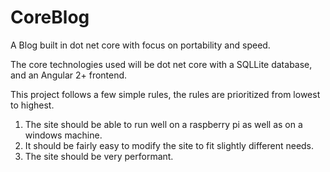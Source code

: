 # CoreBlog
A Blog built in dot net core with focus on portability and speed. 

The core technologies used will be dot net core with a SQLLite database, and an Angular 2+ frontend. 

This project follows a few simple rules, the rules are prioritized from lowest to highest.
1. The site should be able to run well on a raspberry pi as well as on a windows machine. 
2. It should be fairly easy to modify the site to fit slightly different needs.
3. The site should be very performant.